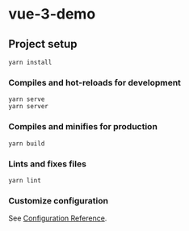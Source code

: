 # vue-3-demo

## Project setup

```
yarn install
```

### Compiles and hot-reloads for development

```
yarn serve
yarn server
```

### Compiles and minifies for production

```
yarn build
```

### Lints and fixes files

```
yarn lint
```

### Customize configuration

See [Configuration Reference](https://cli.vuejs.org/config/).
